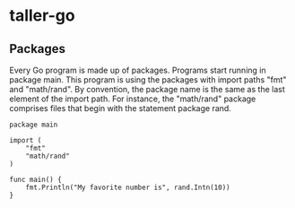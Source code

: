 # taller-go


## **Packages**

Every Go program is made up of packages.
  Programs start running in package main.
  This program is using the packages with import paths "fmt" and "math/rand".
  By convention, the package name is the same as the last element of the import path. For instance, the "math/rand" package comprises files that begin with the statement package rand.

```
package main

import (
	"fmt"
	"math/rand"
)

func main() {
	fmt.Println("My favorite number is", rand.Intn(10))
}
```

